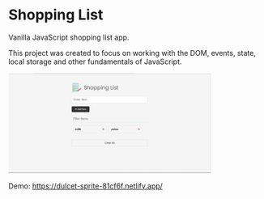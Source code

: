 # Shopping List

Vanilla JavaScript shopping list app.

This project was created to focus on working with the DOM, events, state, local storage and other fundamentals of JavaScript.

<img src="images/screen.png" width="400">

Demo: https://dulcet-sprite-81cf6f.netlify.app/
